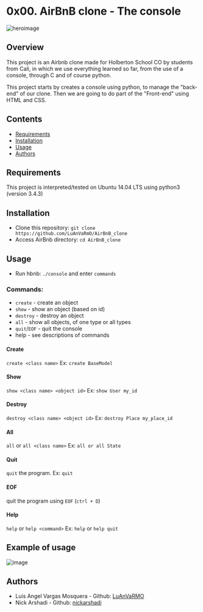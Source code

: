 # 0x00. AirBnB clone - The console
![heroimage](https://github.com/HeimerR/AirBnB_clone/raw/master/images/hbnb_logo.png)

## Overview

This project is an Airbnb clone made for Holberton School CO by students from Cali, in which we use everything learned so far, from the use of a console, through C and of course python.

This project starts by creates a console using python, to manage the "back-end" of our clone. Then we are going to do part of the "Front-end" using HTML and CSS.

## Contents
* [Requirements](#requirements)
* [Installation](#installation)
* [Usage](#usage)
* [Authors](#authors)
## Requirements
This project is interpreted/tested on Ubuntu 14.04 LTS using python3 (version 3.4.3)
## Installation
* Clone this repository: `git clone https://github.com/LuAnVaRmO/AirBnB_clone`
* Access AirBnb directory: `cd AirBnB_clone`
## Usage
* Run hbnb: `./console` and enter `commands`

### Commands:
* `create` - create an object
* `show` - show an object (based on id)
* `destroy` - destroy an object
* `all` - show all objects, of one type or all types
* `quit`/`EOF` - quit the console
* help - see descriptions of commands

#### Create

`create <class name>` Ex: `create BaseModel`
#### Show

`show <class name> <object id>` Ex: `show User my_id`

#### Destroy

`destroy <class name> <object id>` Ex: `destroy Place my_place_id`

#### All

`all` or `all <class name>` Ex: `all or all State`

#### Quit
`quit` the program. Ex: `quit`

#### EOF
quit the program using `EOF` (`ctrl + D`)

#### Help
`help` or `help <command>` Ex: `help` or `help quit`
## Example of usage
![image](https://i.ibb.co/VHMFFvN/usage-example.jpg)
## Authors
* Luis Angel Vargas Mosquera - Github: [LuAnVaRMO](https://github.com/LuAnVaRmO)
* Nick Arshadi - Github: [nickarshadi](https://github.com/nickarshadi)
